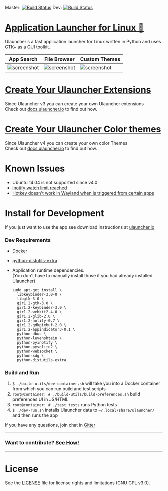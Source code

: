 Master: [![Build Status](https://travis-ci.org/Ulauncher/Ulauncher.svg?branch=master)](https://travis-ci.org/Ulauncher/Ulauncher)
Dev: [![Build Status](https://travis-ci.org/Ulauncher/Ulauncher.svg?branch=dev)](https://travis-ci.org/Ulauncher/Ulauncher)


[Application Launcher for Linux 🐧](http://ulauncher.io)
================================

Ulauncher s a fast application launcher for Linux written in Python and uses GTK+ as a GUI toolkit.

| App Search | File Browser | Custom Themes |
---|---|---
|![screenshot](http://i.imgur.com/8FpJLGG.png?1)|![screenshot](http://i.imgur.com/wJvXSmP.png?1)|![screenshot](http://i.imgur.com/2a4GCW7.png?1)|


[Create Your Ulauncher Extensions](http://docs.ulauncher.io/)
==============================================================

Since Ulauncher v3 you can create your own Ulauncher extensions  
Check out [docs.ulauncher.io](http://docs.ulauncher.io/) to find out how.

[Create Your Ulauncher Color themes](http://docs.ulauncher.io/en/latest/themes/themes.html)
==============================================================

Since Ulauncher v4 you can create your own color Themes  
Check out [docs.ulauncher.io](http://docs.ulauncher.io/en/latest/themes/themes.html) to find out how.


Known Issues
============

* Ubuntu 14.04 is not supported since v4.0
* [inotify watch limit reached](https://github.com/Ulauncher/Ulauncher/issues/51)
* [Hotkey doesn't work in Wayland when is triggered from certain apps](https://github.com/Ulauncher/Ulauncher/issues/183)


Install for Development
=======================

If you just want to use the app see download instructions at [ulauncher.io](http://ulauncher.io)

### Dev Requirements

* [Docker](https://docs.docker.com/engine/installation/)
* [python-distutils-extra](https://launchpad.net/python-distutils-extra)
* Application runtime dependencies.  
  (You don't have to manually install those if you had already installed Ulauncher)  
  
  ```
  sudo apt-get install \
    libkeybinder-3.0-0 \
    libgtk-3-0 \
    gir1.2-gtk-3.0 \
    gir1.2-keybinder-3.0 \
    gir1.2-webkit2-4.0 \
    gir1.2-glib-2.0 \
    gir1.2-notify-0.7 \
    gir1.2-gdkpixbuf-2.0 \
    gir1.2-appindicator3-0.1 \
    python-dbus \
    python-levenshtein \
    python-pyinotify \
    python-pysqlite2 \
    python-websocket \
    python-xdg \
    python-distutils-extra
  ```

### Build and Run
1. `$ ./build-utils/dev-container.sh` will take you into a Docker container from which you can run build and test scripts
2. `root@container: # ./build-utils/build-preferences.sh` build preferences UI in JS/HTML
3. `root@container: # ./test tests` runs Python tests
4. `$ ./dev-run.sh` installs Ulauncher data to `~/.local/share/ulauncher/` and then runs the app

If you have any questions, join chat in [Gitter](https://gitter.im/Ulauncher/General)

***
### Want to contribute? [See How!](https://github.com/Ulauncher/Ulauncher/wiki)
***

License
=======

See the [LICENSE](LICENSE) file for license rights and limitations (GNU GPL v3.0).
